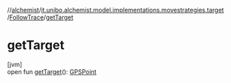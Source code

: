 //[alchemist](../../../index.md)/[it.unibo.alchemist.model.implementations.movestrategies.target](../index.md)/[FollowTrace](index.md)/[getTarget](get-target.md)

# getTarget

[jvm]\
open fun [getTarget](get-target.md)(): [GPSPoint](../../it.unibo.alchemist.model.interfaces/-g-p-s-point/index.md)
